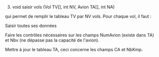 3. void saisir vols (Vol TV[], int NV, Avion TA[], int NA)

qui permet de remplir le tableau TV par NV vols. Pour chaque vol, il faut :

Saisir toutes ses données

Faire les contrôles nécessaires sur les champs NumAvion (existe dans TA) et Nbv (ne dépasse pas la capacité de l'avion).

Mettre à jour le tableau TA, ceci concerne les champs CA et NbKmp.
